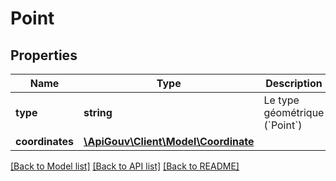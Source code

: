 # Point

## Properties
Name | Type | Description | Notes
------------ | ------------- | ------------- | -------------
**type** | **string** | Le type géométrique (&#x60;Point&#x60;) | [optional] 
**coordinates** | [**\ApiGouv\Client\Model\Coordinate**](Coordinate.md) |  | [optional] 

[[Back to Model list]](../README.md#documentation-for-models) [[Back to API list]](../README.md#documentation-for-api-endpoints) [[Back to README]](../README.md)


